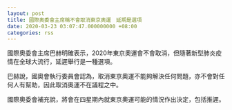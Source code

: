 ```yaml
---
layout: post
title: 國際奧委會主席稱不會取消東京奧運　延期是選項
date: 2020-03-23 03:07:47.000000000 +08:00
categories: rss
---
```


國際奧委會主席巴赫明確表示，2020年東京奧運會不會取消，但隨著新型肺炎疫情在全球大流行，延遲舉行是一種選項。

巴赫說，國奧會執行委員會認為，取消東京奧運不能夠解決任何問題，亦不會對任何人有幫助，因此取消奧運不在議程之中。

國際奧委會補充說，將會在四星期內就東京奧運可能的情況作出決定，包括推遲。
